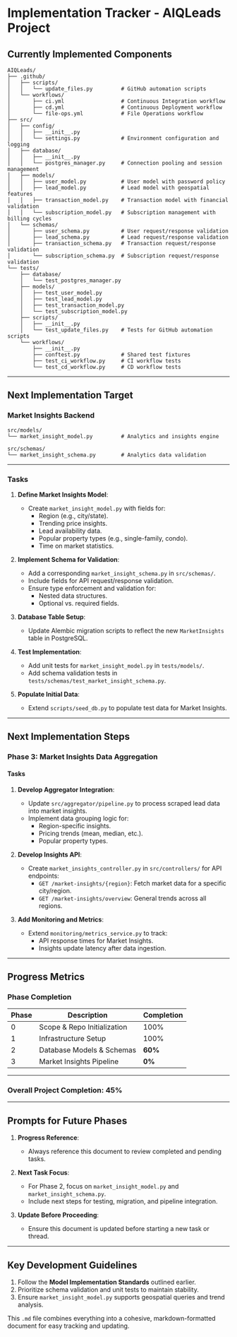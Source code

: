 # Implementation Tracker - AIQLeads Project

## Currently Implemented Components

```
AIQLeads/
├── .github/
│   ├── scripts/
│   │   └── update_files.py         # GitHub automation scripts
│   └── workflows/
│       ├── ci.yml                  # Continuous Integration workflow
│       ├── cd.yml                  # Continuous Deployment workflow
│       └── file-ops.yml            # File Operations workflow
├── src/
│   ├── config/
│   │   ├── __init__.py
│   │   └── settings.py             # Environment configuration and logging
│   ├── database/
│   │   ├── __init__.py
│   │   └── postgres_manager.py     # Connection pooling and session management
│   ├── models/
│   │   ├── user_model.py           # User model with password policy
│   │   ├── lead_model.py           # Lead model with geospatial features
│   │   ├── transaction_model.py    # Transaction model with financial validation
│   │   └── subscription_model.py   # Subscription management with billing cycles
│   └── schemas/
│       ├── user_schema.py          # User request/response validation
│       ├── lead_schema.py          # Lead request/response validation
│       ├── transaction_schema.py   # Transaction request/response validation
│       └── subscription_schema.py  # Subscription request/response validation
└── tests/
    ├── database/
    │   └── test_postgres_manager.py
    ├── models/
    │   ├── test_user_model.py
    │   ├── test_lead_model.py
    │   ├── test_transaction_model.py
    │   └── test_subscription_model.py
    ├── scripts/
    │   ├── __init__.py
    │   └── test_update_files.py    # Tests for GitHub automation scripts
    └── workflows/
        ├── __init__.py
        ├── conftest.py             # Shared test fixtures
        ├── test_ci_workflow.py     # CI workflow tests
        └── test_cd_workflow.py     # CD workflow tests
```

---

## Next Implementation Target

### Market Insights Backend

```
src/models/
└── market_insight_model.py         # Analytics and insights engine

src/schemas/
└── market_insight_schema.py        # Analytics data validation
```

---

### Tasks

1. **Define Market Insights Model**:
   - Create `market_insight_model.py` with fields for:
     - Region (e.g., city/state).
     - Trending price insights.
     - Lead availability data.
     - Popular property types (e.g., single-family, condo).
     - Time on market statistics.

2. **Implement Schema for Validation**:
   - Add a corresponding `market_insight_schema.py` in `src/schemas/`.
   - Include fields for API request/response validation.
   - Ensure type enforcement and validation for:
     - Nested data structures.
     - Optional vs. required fields.

3. **Database Table Setup**:
   - Update Alembic migration scripts to reflect the new `MarketInsights` table in PostgreSQL.

4. **Test Implementation**:
   - Add unit tests for `market_insight_model.py` in `tests/models/`.
   - Add schema validation tests in `tests/schemas/test_market_insight_schema.py`.

5. **Populate Initial Data**:
   - Extend `scripts/seed_db.py` to populate test data for Market Insights.

---

## Next Implementation Steps

### Phase 3: Market Insights Data Aggregation
#### Tasks
1. **Develop Aggregator Integration**:
   - Update `src/aggregator/pipeline.py` to process scraped lead data into market insights.
   - Implement data grouping logic for:
     - Region-specific insights.
     - Pricing trends (mean, median, etc.).
     - Popular property types.

2. **Develop Insights API**:
   - Create `market_insights_controller.py` in `src/controllers/` for API endpoints:
     - `GET /market-insights/{region}`: Fetch market data for a specific city/region.
     - `GET /market-insights/overview`: General trends across all regions.

3. **Add Monitoring and Metrics**:
   - Extend `monitoring/metrics_service.py` to track:
     - API response times for Market Insights.
     - Insights update latency after data ingestion.

---

## Progress Metrics

### Phase Completion

| Phase | Description                 | Completion |
|-------|-----------------------------|------------|
| 0     | Scope & Repo Initialization | 100%       |
| 1     | Infrastructure Setup        | 100%       |
| 2     | Database Models & Schemas   | **60%**    |
| 3     | Market Insights Pipeline    | **0%**     |

---

### Overall Project Completion: **45%**

---

## Prompts for Future Phases

1. **Progress Reference**:
   - Always reference this document to review completed and pending tasks.

2. **Next Task Focus**:
   - For Phase 2, focus on `market_insight_model.py` and `market_insight_schema.py`.
   - Include next steps for testing, migration, and pipeline integration.

3. **Update Before Proceeding**:
   - Ensure this document is updated before starting a new task or thread.

---

## Key Development Guidelines

1. Follow the **Model Implementation Standards** outlined earlier.
2. Prioritize schema validation and unit tests to maintain stability.
3. Ensure `market_insight_model.py` supports geospatial queries and trend analysis.

This `.md` file combines everything into a cohesive, markdown-formatted document for easy tracking and updating.
